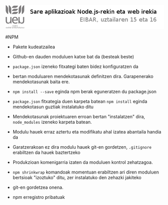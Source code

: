 ![Alt text](https://raw.githubusercontent.com/jimakker/Sare-aplikazioak-Node.js-rekin-eta-web-irekia/master/irudiak/goiburua.png)

#NPM

* Pakete kudeatzailea

* Github-en dauden moduluen katxe bat da (besteak beste)

* `package.json` izeneko fitxategi baten bidez konfiguratzen da

* bertan moduluaren mendekotasunak definitzen dira.  Garapenerako mendekotasunak baita ere.

* `npm install --save` eginda npm berak eguneratzen du package.json

* `package.json` fitxategia duen karpeta batean `npm install` eginda mendekotasun guztiak instalatuko ditu

* Mendekotasunak proiektuaren erroan bertan "instalatzen" dira, `node_modules` izeneko karpeta batean. 

* Modulu hauek erraz aztertu eta modifikatu ahal izatea abantaila handia da

* Garatzerakoan ez dira modulu hauek git-en gordetzen, `.gitignore` erabiltzen da hauek baztertzeko

* Produkzioan komenigarria izaten da moduluen kontrol zehatzagoa. 

* `npm shrinkwrap` komandoak momentuan erabiltzen ari diren moduluen bertsioak "izoztuko" ditu, zer instalatuko den zehazki jakiteko

* git-en gordetzea onena.

* npm erregistro pribatuak